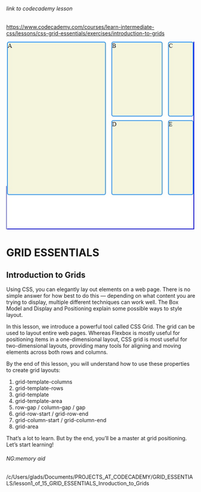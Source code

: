 
###### link to codecademy lesson

https://www.codecademy.com/courses/learn-intermediate-css/lessons/css-grid-essentials/exercises/introduction-to-grids

![](./screen_shot.jpg)


# GRID ESSENTIALS

## Introduction to Grids

Using CSS, you can elegantly lay out elements on a web page. There is no simple answer for how best to do this — depending on what content you are trying to display, multiple different techniques can work well. The Box Model and Display and Positioning explain some possible ways to style layout.

In this lesson, we introduce a powerful tool called CSS Grid. The grid can be used to layout entire web pages. Whereas Flexbox is mostly useful for positioning items in a one-dimensional layout, CSS grid is most useful for two-dimensional layouts, providing many tools for aligning and moving elements across both rows and columns.

By the end of this lesson, you will understand how to use these properties to create grid layouts:

1. grid-template-columns
2. grid-template-rows
3. grid-template
4. grid-template-area
5. row-gap / column-gap / gap
6. grid-row-start / grid-row-end
7. grid-column-start / grid-column-end
8. grid-area

That’s a lot to learn. But by the end, you’ll be a master at grid positioning. Let’s start learning!

###### NG:memory aid

/c/Users/glads/Documents/PROJECTS_AT_CODECADEMY/GRID_ESSENTIALS/lesson1_of_15_GRID_ESSENTIALS_Inroduction_to_Grids
